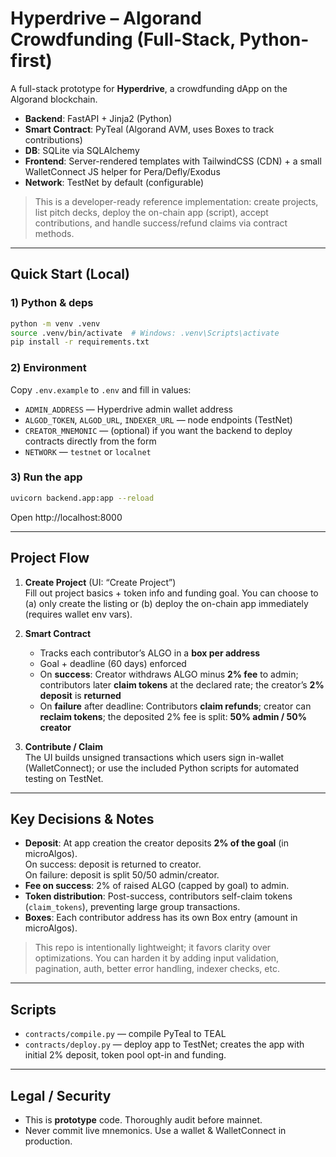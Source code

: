 # Hyperdrive – Algorand Crowdfunding (Full‑Stack, Python-first)

A full-stack prototype for **Hyperdrive**, a crowdfunding dApp on the Algorand blockchain.

- **Backend**: FastAPI + Jinja2 (Python)
- **Smart Contract**: PyTeal (Algorand AVM, uses Boxes to track contributions)
- **DB**: SQLite via SQLAlchemy
- **Frontend**: Server-rendered templates with TailwindCSS (CDN) + a small WalletConnect JS helper for Pera/Defly/Exodus
- **Network**: TestNet by default (configurable)

> This is a developer-ready reference implementation: create projects, list pitch decks, deploy the on-chain app (script),
> accept contributions, and handle success/refund claims via contract methods.

---

## Quick Start (Local)

### 1) Python & deps
```bash
python -m venv .venv
source .venv/bin/activate  # Windows: .venv\Scripts\activate
pip install -r requirements.txt
```

### 2) Environment
Copy `.env.example` to `.env` and fill in values:
- `ADMIN_ADDRESS` — Hyperdrive admin wallet address
- `ALGOD_TOKEN`, `ALGOD_URL`, `INDEXER_URL` — node endpoints (TestNet)
- `CREATOR_MNEMONIC` — (optional) if you want the backend to deploy contracts directly from the form
- `NETWORK` — `testnet` or `localnet`

### 3) Run the app
```bash
uvicorn backend.app:app --reload
```
Open http://localhost:8000

---

## Project Flow

1. **Create Project** (UI: “Create Project”)  
   Fill out project basics + token info and funding goal. You can choose to (a) only create the listing
   or (b) deploy the on-chain app immediately (requires wallet env vars).

2. **Smart Contract**  
   - Tracks each contributor’s ALGO in a **box per address**
   - Goal + deadline (60 days) enforced
   - On **success**: Creator withdraws ALGO minus **2% fee** to admin; contributors later **claim tokens** at the declared rate; the creator’s **2% deposit** is **returned**
   - On **failure** after deadline: Contributors **claim refunds**; creator can **reclaim tokens**;
     the deposited 2% fee is split: **50% admin / 50% creator**

3. **Contribute / Claim**  
   The UI builds unsigned transactions which users sign in-wallet (WalletConnect); or
   use the included Python scripts for automated testing on TestNet.

---

## Key Decisions & Notes

- **Deposit**: At app creation the creator deposits **2% of the goal** (in microAlgos).  
  On success: deposit is returned to creator.  
  On failure: deposit is split 50/50 admin/creator.
- **Fee on success**: 2% of raised ALGO (capped by goal) to admin.
- **Token distribution**: Post-success, contributors self-claim tokens (`claim_tokens`), preventing large group transactions.
- **Boxes**: Each contributor address has its own Box entry (amount in microAlgos).

> This repo is intentionally lightweight; it favors clarity over optimizations. You can harden it by adding
> input validation, pagination, auth, better error handling, indexer checks, etc.

---

## Scripts

- `contracts/compile.py` — compile PyTeal to TEAL
- `contracts/deploy.py` — deploy app to TestNet; creates the app with initial 2% deposit, token pool opt-in and funding.

---

## Legal / Security

- This is **prototype** code. Thoroughly audit before mainnet.
- Never commit live mnemonics. Use a wallet & WalletConnect in production.
